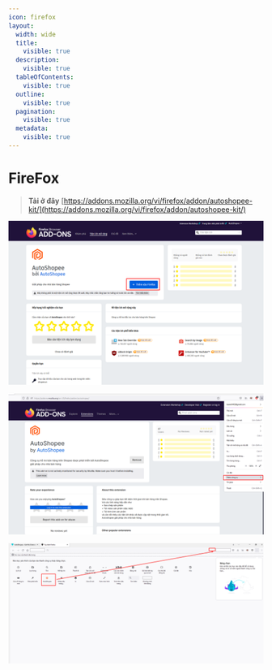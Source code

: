 ```yaml
---
icon: firefox
layout:
  width: wide
  title:
    visible: true
  description:
    visible: true
  tableOfContents:
    visible: true
  outline:
    visible: true
  pagination:
    visible: true
  metadata:
    visible: true
---
```


# FireFox



> **Tải ở đây** [https://addons.mozilla.org/vi/firefox/addon/autoshopee-kit/](https://addons.mozilla.org/vi/firefox/addon/autoshopee-kit/)

![Bấm thêm vào FireFox](<../../.gitbook/assets/image (5) (1) (1) (1) (1).png>)

![Thêm công cụ > Tuỳ biến thanh công cụ](<../../.gitbook/assets/image (6) (1) (1) (1) (1).png>)

![Kéo thả Icon AutoShopee vào vị trí bất kì](<../../.gitbook/assets/image (7) (1) (1) (1).png>)

